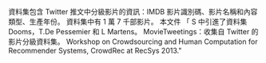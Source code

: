 資料集包含 Twitter 推文中分級影片的資訊：IMDB 影片識別碼、影片名稱和內容類型、生產年份。 資料集中有 1 萬 7 千部影片。 本文件 「 S 中引進了資料集 Dooms，T.De Pessemier 和 L Martens。 MovieTweetings：收集自 Twitter 的影片分級資料集。 Workshop on Crowdsourcing and Human Computation for Recommender Systems, CrowdRec at RecSys 2013."




